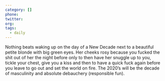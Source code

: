 ```yaml
---
category: []
phone: 
twitter: 
org: 
tags:
  - daily
---
```

Nothing beats waking up on the day of a New Decade next to a beautiful petite blonde with big green eyes. Her cheeks rosy because you fucked the shit out of her the night before only to then have her snuggle up to you, tickle your chest, give you a kiss and then to have a quick fuck again before you leave to go out and set the world on fire. The 2020’s will be the decade of masculinity and absolute debauchery (responsible fun).